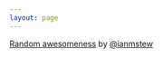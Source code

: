 ```yaml
---
layout: page
---
```


<p class="stand-out">
  <a href="/fun">Random awesomeness</a> by <a href="/about">@ianmstew</a>
</p>